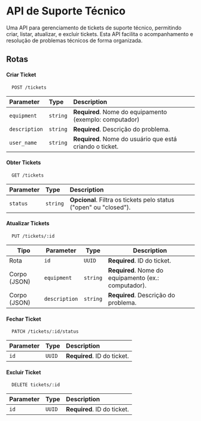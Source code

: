 
# API de Suporte Técnico

Uma API para gerenciamento de tickets de suporte técnico, permitindo criar, listar, atualizar, e excluir tickets. Esta API facilita o acompanhamento e resolução de problemas técnicos de forma organizada.
## Rotas

#### Criar Ticket

```http
  POST /tickets
```

| Parameter | Type     | Description                |
| :-------- | :------- | :------------------------- |
| `equipment` | `string` | **Required**. Nome do equipamento (exemplo: computador) |
| `description` | `string` | **Required**. Descrição do problema. |
| `user_name ` | `string` | **Required**. Nome do usuário que está criando o ticket. |

#### Obter Tickets

```http
  GET /tickets
```

| Parameter | Type     | Description                       |
| :-------- | :------- | :-------------------------------- |
| `status`      | `string` | **Opcional**. Filtra os tickets pelo status ("open" ou "closed"). |

#### Atualizar Tickets

```http
  PUT /tickets/:id
```

| Tipo        | Parameter        | Type     | Description                                    |
|-------------|-------------|----------|----------------------------------------------|
| Rota        | `id`        | `UUID`   | **Required**. ID do ticket.              |
| Corpo (JSON)| `equipment` | `string` | **Required**. Nome do equipamento (ex.: computador). |
| Corpo (JSON)| `description` | `string` | **Required**. Descrição do problema.     |



#### Fechar Ticket

```http
  PATCH /tickets/:id/status
```

| Parameter | Type     | Description                       |
| :-------- | :------- | :-------------------------------- |
| `id`      | `UUID` | **Required**.  ID do ticket. |

#### Excluir Ticket

```http
  DELETE tickets/:id
```

| Parameter | Type     | Description                       |
| :-------- | :------- | :-------------------------------- |
| `id`      | `UUID` | **Required**. ID do ticket. |
